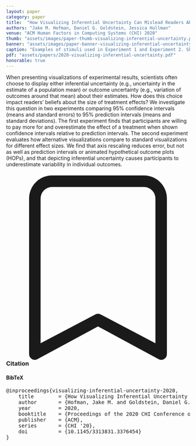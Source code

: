 ```yaml
---
layout: paper
category: paper
title:  "How Visualizing Inferential Uncertainty Can Mislead Readers About Treatment Effects in Scientific Results"
authors: "Jake M. Hofman, Daniel G. Goldstein, Jessica Hullman"
venue: "ACM Human Factors in Computing Systems (CHI) 2020"
thumb: "assets/images/paper-thumb-visualizing-inferential-uncertainty.png"
banner: "assets/images/paper-banner-visualizing-inferential-uncertainty.png"
caption: "Examples of stimuli used in Experiment 1 and Experiment 2. Shown are disaggregated data with mean (left) and mean aggregated data (right) for Experiment 1 (n=1000, left column) and Experiment 2 (n=50, right column). Disaggregated data stimuli simply have the mean mark in red removed for each chart. Each row depicts the data-type combination: univariate (top), one quantitative and one categorical attribute (middle), and two quantitative attributes (bottom)."
pdf: "assets/papers/2020-visualizing-inferential-uncertainty.pdf"
honorable: true
---
```


<!-- abstract -->
When presenting visualizations of experimental results, scientists often choose to display either inferential uncertainty (e.g., uncertainty in the estimate of a population mean) or outcome uncertainty (e.g., variation of outcomes around that mean) about their estimates. How does this choice impact readers’ beliefs about the size of treatment effects? We investigate this question in two experiments comparing 95% confidence intervals (means and standard errors) to 95% prediction intervals (means and standard deviations). The first experiment finds that participants are willing to pay more for and overestimate the effect of a treatment when shown confidence intervals relative to prediction intervals. The second experiment evaluates how alternative visualizations compare to standard visualizations for different effect sizes. We find that axis rescaling reduces error, but not as well as prediction intervals or animated hypothetical outcome plots (HOPs), and that depicting inferential uncertainty causes participants to underestimate variability in individual outcomes.


<h3><svg xmlns="http://www.w3.org/2000/svg" fill="currentColor" class="bi bi-bookmark" viewBox="0 0 16 16">
  <path d="M2 2a2 2 0 0 1 2-2h8a2 2 0 0 1 2 2v13.5a.5.5 0 0 1-.777.416L8 13.101l-5.223 2.815A.5.5 0 0 1 2 15.5V2zm2-1a1 1 0 0 0-1 1v12.566l4.723-2.482a.5.5 0 0 1 .554 0L13 14.566V2a1 1 0 0 0-1-1H4z"/>
</svg> Citation</h3>
<div class="bibtex">
<!-- bibtex -->
<h4>BibTeX</h4>
<pre>
@inproceedings{visualizing-inferential-uncertainty-2020,
	title        = {How Visualizing Inferential Uncertainty Can Mislead Readers About Treatment Effects in Scientific Results},
	author       = {Hofman, Jake M. and Goldstein, Daniel G. and Hullman, Jessica},
	year         = 2020,
	booktitle    = {Proceedings of the 2020 CHI Conference on Human Factors in Computing Systems},
	publisher    = {ACM},
	series       = {CHI '20},
	doi          = {10.1145/3313831.3376454}
}
</pre>
</div>